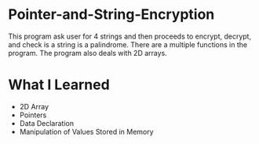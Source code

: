 # Pointer-and-String-Encryption
This program ask user for 4 strings and then proceeds to encrypt, decrypt, and check is a string is a palindrome. There are a multiple functions in the program. The program also deals with 2D arrays.

# What I Learned
- 2D Array
- Pointers
- Data Declaration
- Manipulation of Values Stored in Memory

